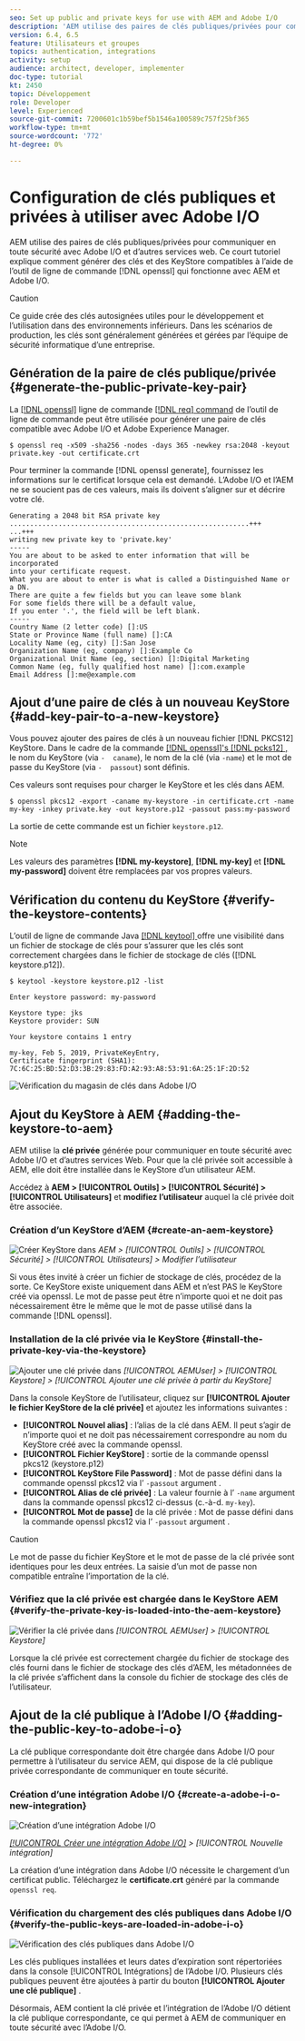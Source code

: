 ```yaml
---
seo: Set up public and private keys for use with AEM and Adobe I/O
description: 'AEM utilise des paires de clés publiques/privées pour communiquer en toute sécurité avec Adobe I/O et d’autres services web. Ce court tutoriel explique comment générer des clés et des KeyStore compatibles à l’aide de l’outil de ligne de commande openssl qui fonctionne avec AEM et Adobe I/O. '
version: 6.4, 6.5
feature: Utilisateurs et groupes
topics: authentication, integrations
activity: setup
audience: architect, developer, implementer
doc-type: tutorial
kt: 2450
topic: Développement
role: Developer
level: Experienced
source-git-commit: 7200601c1b59bef5b1546a100589c757f25bf365
workflow-type: tm+mt
source-wordcount: '772'
ht-degree: 0%

---
```



# Configuration de clés publiques et privées à utiliser avec Adobe I/O

AEM utilise des paires de clés publiques/privées pour communiquer en toute sécurité avec Adobe I/O et d’autres services web. Ce court tutoriel explique comment générer des clés et des KeyStore compatibles à l’aide de l’outil de ligne de commande [!DNL openssl] qui fonctionne avec AEM et Adobe I/O.

>[!CAUTION]
>
>Ce guide crée des clés autosignées utiles pour le développement et l’utilisation dans des environnements inférieurs. Dans les scénarios de production, les clés sont généralement générées et gérées par l’équipe de sécurité informatique d’une entreprise.

## Génération de la paire de clés publique/privée {#generate-the-public-private-key-pair}

La [[!DNL openssl]](https://www.openssl.org/docs/man1.0.2/man1/openssl.html) ligne de commande [[!DNL req] command](https://www.openssl.org/docs/man1.0.2/man1/req.html) de l’outil de ligne de commande peut être utilisée pour générer une paire de clés compatible avec Adobe I/O et Adobe Experience Manager.

```shell
$ openssl req -x509 -sha256 -nodes -days 365 -newkey rsa:2048 -keyout private.key -out certificate.crt
```

Pour terminer la commande [!DNL openssl generate], fournissez les informations sur le certificat lorsque cela est demandé. L’Adobe I/O et l’AEM ne se soucient pas de ces valeurs, mais ils doivent s’aligner sur et décrire votre clé.

```
Generating a 2048 bit RSA private key
...........................................................+++
...+++
writing new private key to 'private.key'
-----
You are about to be asked to enter information that will be incorporated
into your certificate request.
What you are about to enter is what is called a Distinguished Name or a DN.
There are quite a few fields but you can leave some blank
For some fields there will be a default value,
If you enter '.', the field will be left blank.
-----
Country Name (2 letter code) []:US
State or Province Name (full name) []:CA
Locality Name (eg, city) []:San Jose
Organization Name (eg, company) []:Example Co
Organizational Unit Name (eg, section) []:Digital Marketing
Common Name (eg, fully qualified host name) []:com.example
Email Address []:me@example.com
```

## Ajout d’une paire de clés à un nouveau KeyStore {#add-key-pair-to-a-new-keystore}

Vous pouvez ajouter des paires de clés à un nouveau fichier [!DNL PKCS12] KeyStore. Dans le cadre de la commande [[!DNL openssl]'s [!DNL pcks12] ,](https://www.openssl.org/docs/man1.0.2/man1/pkcs12.html) le nom du KeyStore (via `-  caname`), le nom de la clé (via `-name`) et le mot de passe du KeyStore (via `-  passout`) sont définis.

Ces valeurs sont requises pour charger le KeyStore et les clés dans AEM.

```shell
$ openssl pkcs12 -export -caname my-keystore -in certificate.crt -name my-key -inkey private.key -out keystore.p12 -passout pass:my-password
```

La sortie de cette commande est un fichier `keystore.p12`.

>[!NOTE]
>
>Les valeurs des paramètres **[!DNL my-keystore]**, **[!DNL my-key]** et **[!DNL my-password]** doivent être remplacées par vos propres valeurs.

## Vérification du contenu du KeyStore {#verify-the-keystore-contents}

L’outil de ligne de commande Java [[!DNL keytool] ](https://docs.oracle.com/middleware/1213/wls/SECMG/keytool-summary-appx.htm#SECMG818) offre une visibilité dans un fichier de stockage de clés pour s’assurer que les clés sont correctement chargées dans le fichier de stockage de clés ([!DNL keystore.p12]).

```shell
$ keytool -keystore keystore.p12 -list

Enter keystore password: my-password

Keystore type: jks
Keystore provider: SUN

Your keystore contains 1 entry

my-key, Feb 5, 2019, PrivateKeyEntry,
Certificate fingerprint (SHA1): 7C:6C:25:BD:52:D3:3B:29:83:FD:A2:93:A8:53:91:6A:25:1F:2D:52
```

![Vérification du magasin de clés dans Adobe I/O](assets/set-up-public-private-keys-for-use-with-aem-and-adobe-io/adobe-io--public-keys.png)

## Ajout du KeyStore à AEM {#adding-the-keystore-to-aem}

AEM utilise la **clé privée** générée pour communiquer en toute sécurité avec Adobe I/O et d’autres services Web. Pour que la clé privée soit accessible à AEM, elle doit être installée dans le KeyStore d’un utilisateur AEM.

Accédez à **AEM > [!UICONTROL Outils] > [!UICONTROL Sécurité] > [!UICONTROL Utilisateurs]** et **modifiez l’utilisateur** auquel la clé privée doit être associée.

### Création d’un KeyStore d’AEM {#create-an-aem-keystore}

![Créer KeyStore dans ](assets/set-up-public-private-keys-for-use-with-aem-and-adobe-io/aem--create-keystore.png)
*AEM >  [!UICONTROL Outils]  >  [!UICONTROL Sécurité]  >  [!UICONTROL Utilisateurs]  > Modifier l’utilisateur*

Si vous êtes invité à créer un fichier de stockage de clés, procédez de la sorte. Ce KeyStore existe uniquement dans AEM et n’est PAS le KeyStore créé via openssl. Le mot de passe peut être n’importe quoi et ne doit pas nécessairement être le même que le mot de passe utilisé dans la commande [!DNL openssl].

### Installation de la clé privée via le KeyStore {#install-the-private-key-via-the-keystore}

![Ajouter une clé privée dans ](assets/set-up-public-private-keys-for-use-with-aem-and-adobe-io/aem--add-private-key.png)
*[!UICONTROL AEMUser]  >  [!UICONTROL Keystore]  >  [!UICONTROL Ajouter une clé privée à partir du KeyStore]*

Dans la console KeyStore de l’utilisateur, cliquez sur **[!UICONTROL Ajouter le fichier KeyStore de la clé privée]** et ajoutez les informations suivantes :

* **[!UICONTROL Nouvel alias]** : l’alias de la clé dans AEM. Il peut s’agir de n’importe quoi et ne doit pas nécessairement correspondre au nom du KeyStore créé avec la commande openssl.
* **[!UICONTROL Fichier KeyStore]** : sortie de la commande openssl pkcs12 (keystore.p12)
* **[!UICONTROL KeyStore File Password]** : Mot de passe défini dans la commande openssl pkcs12 via l’ `-passout` argument .
* **[!UICONTROL Alias de clé privée]** : La valeur fournie à l’ `-name` argument dans la commande openssl pkcs12 ci-dessus (c.-à-d.  `my-key`).
* **[!UICONTROL Mot de passe]** de la clé privée : Mot de passe défini dans la commande openssl pkcs12 via l’ `-passout` argument .

>[!CAUTION]
>
>Le mot de passe du fichier KeyStore et le mot de passe de la clé privée sont identiques pour les deux entrées. La saisie d’un mot de passe non compatible entraîne l’importation de la clé.

### Vérifiez que la clé privée est chargée dans le KeyStore AEM {#verify-the-private-key-is-loaded-into-the-aem-keystore}

![Vérifier la clé privée dans ](assets/set-up-public-private-keys-for-use-with-aem-and-adobe-io/aem--keystore.png)
*[!UICONTROL AEMUser]  >  [!UICONTROL Keystore]*

Lorsque la clé privée est correctement chargée du fichier de stockage des clés fourni dans le fichier de stockage des clés d’AEM, les métadonnées de la clé privée s’affichent dans la console du fichier de stockage des clés de l’utilisateur.

## Ajout de la clé publique à l’Adobe I/O {#adding-the-public-key-to-adobe-i-o}

La clé publique correspondante doit être chargée dans Adobe I/O pour permettre à l’utilisateur du service AEM, qui dispose de la clé publique privée correspondante de communiquer en toute sécurité.

### Création d’une intégration Adobe I/O {#create-a-adobe-i-o-new-integration}

![Création d’une intégration Adobe I/O](assets/set-up-public-private-keys-for-use-with-aem-and-adobe-io/adobe-io--create-new-integration.png)

*[[!UICONTROL Créer une intégration Adobe I/O]](https://console.adobe.io/)  >  [!UICONTROL Nouvelle intégration]*

La création d’une intégration dans Adobe I/O nécessite le chargement d’un certificat public. Téléchargez le **certificate.crt** généré par la commande `openssl req`.

### Vérification du chargement des clés publiques dans Adobe I/O {#verify-the-public-keys-are-loaded-in-adobe-i-o}

![Vérification des clés publiques dans Adobe I/O](assets/set-up-public-private-keys-for-use-with-aem-and-adobe-io/adobe-io--public-keys.png)

Les clés publiques installées et leurs dates d’expiration sont répertoriées dans la console [!UICONTROL Intégrations] de l’Adobe I/O. Plusieurs clés publiques peuvent être ajoutées à partir du bouton **[!UICONTROL Ajouter une clé publique]** .

Désormais, AEM contient la clé privée et l’intégration de l’Adobe I/O détient la clé publique correspondante, ce qui permet à AEM de communiquer en toute sécurité avec l’Adobe I/O.
